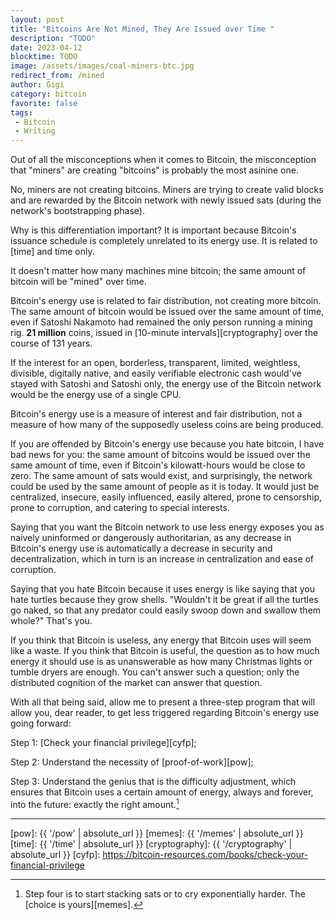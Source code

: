 ```yaml
---
layout: post
title: "Bitcoins Are Not Mined, They Are Issued over Time "
description: "TODO"
date: 2023-04-12
blocktime: TODO
image: /assets/images/coal-miners-btc.jpg
redirect_from: /mined
author: Gigi
category: bitcoin
favorite: false
tags:
 - Bitcoin
 - Writing
---
```


Out of all the misconceptions when it comes to Bitcoin, the misconception that
"miners" are creating "bitcoins" is probably the most asinine one.

No, miners are not creating bitcoins. Miners are trying to create valid blocks
and are rewarded by the Bitcoin network with newly issued sats (during the
network's bootstrapping phase).

Why is this differentiation important? It is important because Bitcoin's
issuance schedule is completely unrelated to its energy use. It is related to
[time] and time only.

It doesn't matter how many machines mine bitcoin; the same amount of bitcoin
will be "mined" over time.

Bitcoin's energy use is related to fair distribution, not creating more bitcoin.
The same amount of bitcoin would be issued over the same amount of time, even if
Satoshi Nakamoto had remained the only person running a mining rig. **21 million**
coins, issued in [10-minute intervals][cryptography] over the course of 131 years.

If the interest for an open, borderless, transparent, limited, weightless,
divisible, digitally native, and easily verifiable electronic cash would've
stayed with Satoshi and Satoshi only, the energy use of the Bitcoin network
would be the energy use of a single CPU.

Bitcoin's energy use is a measure of interest and fair distribution, not a
measure of how many of the supposedly useless coins are being produced.

If you are offended by Bitcoin's energy use because you hate bitcoin, I have bad
news for you: the same amount of bitcoins would be issued over the same amount
of time, even if Bitcoin's kilowatt-hours would be close to zero. The same
amount of sats would exist, and surprisingly, the network could be used by the
same amount of people as it is today. It would just be centralized, insecure,
easily influenced, easily altered, prone to censorship, prone to corruption, and
catering to special interests.

Saying that you want the Bitcoin network to use less energy exposes you as
naively uninformed or dangerously authoritarian, as any decrease in Bitcoin's
energy use is automatically a decrease in security and decentralization, which
in turn is an increase in centralization and ease of corruption.

Saying that you hate Bitcoin because it uses energy is like saying that you hate
turtles because they grow shells. "Wouldn't it be great if all the turtles go
naked, so that any predator could easily swoop down and swallow them whole?"
That's you.

If you think that Bitcoin is useless, any energy that Bitcoin uses will seem
like a waste. If you think that Bitcoin is useful, the question as to how much
energy it should use is as unanswerable as how many Christmas lights or tumble
dryers are enough. You can't answer such a  question; only the distributed
cognition of the market can answer that question.

With all that being said, allow me to present a three-step program that will
allow you, dear reader, to get less triggered regarding Bitcoin's energy use
going forward:

Step 1: [Check your financial privilege][cyfp];

Step 2: Understand the necessity of [proof-of-work][pow];

Step 3: Understand the genius that is the difficulty adjustment, which ensures
that Bitcoin uses a certain amount of energy, always and forever, into the
future: exactly the right amount.[^fn-step4]

---

[^fn-step4]: Step four is to start stacking sats or to cry exponentially harder. The [choice is yours][memes].

[pow]: {{ '/pow' | absolute_url }}
[memes]: {{ '/memes' | absolute_url }}
[time]: {{ '/time' | absolute_url }}
[cryptography]: {{ '/cryptography' | absolute_url }}
[cyfp]: https://bitcoin-resources.com/books/check-your-financial-privilege
